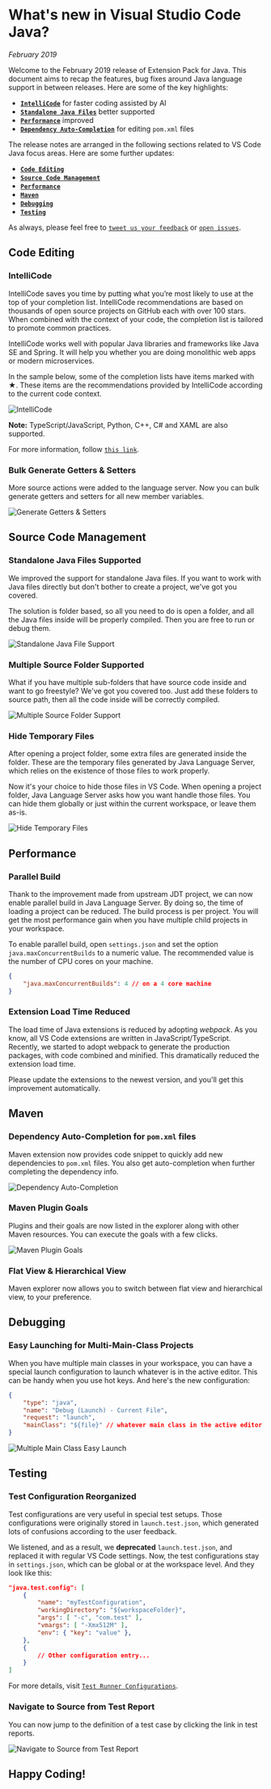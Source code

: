 # What's new in Visual Studio Code Java?

_February 2019_

Welcome to the February 2019 release of Extension Pack for Java. This document
aims to recap the features, bug fixes around Java language support in between
releases. Here are some of the key highlights:

-   **[`IntelliCode`](#intellicode)** for faster coding assisted by AI
-   **[`Standalone Java Files`](#standalone-java-files-supported)** better
    supported
-   **[`Performance`](#performance)** improved
-   **[`Dependency Auto-Completion`](#dependency-auto-completion-for-pom.xml-files)**
    for editing `pom.xml` files

The release notes are arranged in the following sections related to VS Code Java
focus areas. Here are some further updates:

-   **[`Code Editing`](#code-editing)**
-   **[`Source Code Management`](#source-code-management)**
-   **[`Performance`](#performance)**
-   **[`Maven`](#maven)**
-   **[`Debugging`](#debugging)**
-   **[`Testing`](#testing)**

As always, please feel free to
[`tweet us your feedback`](HTTPS://twitter.com/intent/tweet?via=code&hashtags=Java%2CHappyCoding)
or [`open issues`](HTTPS://github.com/Microsoft/vscode-java-pack/issues).

## Code Editing

### IntelliCode

IntelliCode saves you time by putting what you’re most likely to use at the top
of your completion list. IntelliCode recommendations are based on thousands of
open source projects on GitHub each with over 100 stars. When combined with the
context of your code, the completion list is tailored to promote common
practices.

IntelliCode works well with popular Java libraries and frameworks like Java SE
and Spring. It will help you whether you are doing monolithic web apps or modern
microservices.

In the sample below, some of the completion lists have items marked with ★.
These items are the recommendations provided by IntelliCode according to the
current code context.

![`IntelliCode`](HTTPS://github.com/Microsoft/vscode-java-pack/raw/main/release-notes/v0.5.0/intellicode.gif)

**Note:** TypeScript/JavaScript, Python, C++, C# and XAML are also supported.

For more information, follow
[`this link`](HTTPS://docs.microsoft.com/en-us/visualstudio/intellicode/intellicode-visual-studio-code).

### Bulk Generate Getters & Setters

More source actions were added to the language server. Now you can bulk generate
getters and setters for all new member variables.

![`Generate Getters & Setters`](HTTPS://github.com/Microsoft/vscode-java-pack/raw/main/release-notes/v0.6.0/bulk.gen.getter.setter.gif)

## Source Code Management

### Standalone Java Files Supported

We improved the support for standalone Java files. If you want to work with Java
files directly but don't bother to create a project, we've got you covered.

The solution is folder based, so all you need to do is open a folder, and all
the Java files inside will be properly compiled. Then you are free to run or
debug them.

![`Standalone Java File Support`](HTTPS://github.com/Microsoft/vscode-java-pack/raw/main/release-notes/v0.6.0/standalone.file.support.gif)

### Multiple Source Folder Supported

What if you have multiple sub-folders that have source code inside and want to
go freestyle? We've got you covered too. Just add these folders to source path,
then all the code inside will be correctly compiled.

![`Multiple Source Folder Support`](HTTPS://github.com/Microsoft/vscode-java-pack/raw/main/release-notes/v0.6.0/multiple.source.folder.gif)

### Hide Temporary Files

After opening a project folder, some extra files are generated inside the
folder. These are the temporary files generated by Java Language Server, which
relies on the existence of those files to work properly.

Now it's your choice to hide those files in VS Code. When opening a project
folder, Java Language Server asks how you want handle those files. You can hide
them globally or just within the current workspace, or leave them as-is.

![`Hide Temporary Files`](HTTPS://github.com/Microsoft/vscode-java-pack/raw/main/release-notes/v0.6.0/hide.temp.files.png)

## Performance

### Parallel Build

Thank to the improvement made from upstream JDT project, we can now enable
parallel build in Java Language Server. By doing so, the time of loading a
project can be reduced. The build process is per project. You will get the most
performance gain when you have multiple child projects in your workspace.

To enable parallel build, open `settings.json` and set the option
`java.maxConcurrentBuilds` to a numeric value. The recommended value is the
number of CPU cores on your machine.

```json
{
	"java.maxConcurrentBuilds": 4 // on a 4 core machine
}
```

### Extension Load Time Reduced

The load time of Java extensions is reduced by adopting _webpack_. As you know,
all VS Code extensions are written in JavaScript/TypeScript. Recently, we
started to adopt webpack to generate the production packages, with code combined
and minified. This dramatically reduced the extension load time.

Please update the extensions to the newest version, and you'll get this
improvement automatically.

## Maven

### Dependency Auto-Completion for `pom.xml` files

Maven extension now provides code snippet to quickly add new dependencies to
`pom.xml` files. You also get auto-completion when further completing the
dependency info.

![`Dependency Auto-Completion`](HTTPS://github.com/Microsoft/vscode-java-pack/raw/main/release-notes/v0.6.0/pom-dependency-completion.gif)

### Maven Plugin Goals

Plugins and their goals are now listed in the explorer along with other Maven
resources. You can execute the goals with a few clicks.

![`Maven Plugin Goals`](HTTPS://github.com/Microsoft/vscode-java-pack/raw/main/release-notes/v0.6.0/maven-plugin-goals.png)

### Flat View & Hierarchical View

Maven explorer now allows you to switch between flat view and hierarchical view,
to your preference.

## Debugging

### Easy Launching for Multi-Main-Class Projects

When you have multiple main classes in your workspace, you can have a special
launch configuration to launch whatever is in the active editor. This can be
handy when you use hot keys. And here's the new configuration:

```json
{
	"type": "java",
	"name": "Debug (Launch) - Current File",
	"request": "launch",
	"mainClass": "${file}" // whatever main class in the active editor
}
```

![`Multiple Main Class Easy Launch`](HTTPS://github.com/Microsoft/vscode-java-pack/raw/main/release-notes/v0.6.0/multiple.main.entry.gif)

## Testing

### Test Configuration Reorganized

Test configurations are very useful in special test setups. Those configurations
were originally stored in `launch.test.json`, which generated lots of confusions
according to the user feedback.

We listened, and as a result, we **deprecated** `launch.test.json`, and replaced
it with regular VS Code settings. Now, the test configurations stay in
`settings.json`, which can be global or at the workspace level. And they look
like this:

```json
"java.test.config": [
    {
        "name": "myTestConfiguration",
        "workingDirectory": "${workspaceFolder}",
        "args": [ "-c", "com.test" ],
        "vmargs": [ "-Xmx512M" ],
        "env": { "key": "value" },
    },
    {
        // Other configuration entry...
    }
]
```

For more details, visit
[`Test Runner Configurations`](HTTPS://github.com/Microsoft/vscode-java-test/blob/main/runner-config.md).

### Navigate to Source from Test Report

You can now jump to the definition of a test case by clicking the link in test
reports.

![`Navigate to Source from Test Report`](HTTPS://github.com/Microsoft/vscode-java-pack/raw/main/release-notes/v0.6.0/navigate.to.source.gif)

## Happy Coding!
